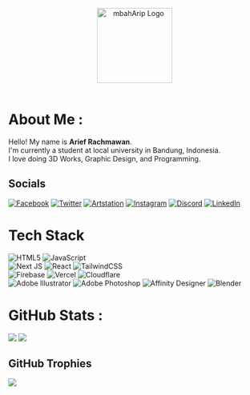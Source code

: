 <p align="center" style="display:flex; flex-direction:column; justify-content:center; align-items:center;">
    <img src="https://mbaharip-nextjs.vercel.app/_next/image?url=%2Fmain.svg&w=1080&q=75" alt="mbahArip Logo" height="150px"><br>
</p>  

# About Me :
Hello! My name is **Arief Rachmawan**.  
I'm currently a student at local university in Bandung, Indonesia.  
I love doing 3D Works, Graphic Design, and Programming.

## Socials
[![Facebook](https://img.shields.io/badge/Facebook-%231877F2.svg?style=for-the-badge&logo=Facebook&logoColor=white)](https://facebook.com/mbaharip07)
[![Twitter](https://img.shields.io/badge/Twitter-%231DA1F2.svg?style=for-the-badge&logo=Twitter&logoColor=white)](https://twitter.com/mbaharip_)
[![Artstation](https://img.shields.io/badge/Artstation-%2313AFF0.svg?style=for-the-badge&logo=Artstation&logoColor=white)](https://instagram.com/mbaharip_)
[![Instagram](https://img.shields.io/badge/Instagram-%23E4405F.svg?style=for-the-badge&logo=Instagram&logoColor=white)](https://instagram.com/mbaharip_)
[![Discord](https://img.shields.io/badge/Discord-%237289DA.svg?style=for-the-badge&logo=discord&logoColor=white)](https://discord.com/users/652155604172931102)
[![LinkedIn](https://img.shields.io/badge/LinkedIn-%230077B5.svg?style=for-the-badge&logo=linkedin&logoColor=white)](https://linkedin.com/in/mbaharip) 

# Tech Stack
![HTML5](https://img.shields.io/badge/html5-%23E34F26.svg?style=for-the-badge&logo=html5&logoColor=white)
![JavaScript](https://img.shields.io/badge/javascript-%23323330.svg?style=for-the-badge&logo=javascript&logoColor=%23F7DF1E)  
![Next JS](https://img.shields.io/badge/Next-black?style=for-the-badge&logo=next.js&logoColor=white)
![React](https://img.shields.io/badge/react-%2320232a.svg?style=for-the-badge&logo=react&logoColor=%2361DAFB)
![TailwindCSS](https://img.shields.io/badge/tailwindcss-%2338B2AC.svg?style=for-the-badge&logo=tailwind-css&logoColor=white)  
![Firebase](https://img.shields.io/badge/firebase-%23039BE5.svg?style=for-the-badge&logo=firebase)
![Vercel](https://img.shields.io/badge/vercel-%23000000.svg?style=for-the-badge&logo=vercel&logoColor=white)
![Cloudflare](https://img.shields.io/badge/Cloudflare-F38020?style=for-the-badge&logo=Cloudflare&logoColor=white)  
![Adobe Illustrator](https://img.shields.io/badge/adobe%20illustrator-%23FF9A00.svg?style=for-the-badge&logo=adobeillustrator&logoColor=white)
![Adobe Photoshop](https://img.shields.io/badge/adobe%20photoshop-%2331A8FF.svg?style=for-the-badge&logo=adobephotoshop&logoColor=white)
![Affinity Designer](https://img.shields.io/badge/affinity%20desginer-%231B72BE.svg?style=for-the-badge&logo=affinity-designer&logoColor=white)
![Blender](https://img.shields.io/badge/blender-%23F5792A.svg?style=for-the-badge&logo=blender&logoColor=white)
# GitHub Stats :
![](https://github-readme-stats.vercel.app/api?username=mbaharip&theme=tokyonight&hide_border=true&include_all_commits=false&count_private=true)
![](https://github-readme-stats.vercel.app/api/top-langs/?username=mbaharip&theme=tokyonight&hide_border=true&include_all_commits=false&count_private=true&layout=compact)
<!-- ![](https://github-readme-streak-stats.herokuapp.com/?user=mbaharip&theme=tokyonight&hide_border=true) -->

## GitHub Trophies
![](https://github-profile-trophy.vercel.app/?username=mbaharip&theme=tokyonight&no-frame=true&no-bg=true&margin-w=4)

<!--
## You can help me by Donating
[![PayPal](https://img.shields.io/badge/PayPal-00457C?style=for-the-badge&logo=paypal&logoColor=white)](https://paypal.me/kanoon48modification)
-->
